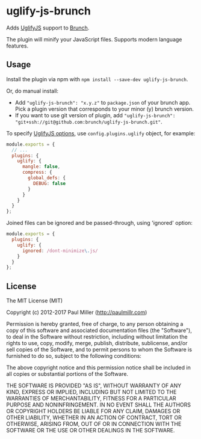 # uglify-js-brunch

Adds [UglifyJS](https://github.com/mishoo/UglifyJS2) support to [Brunch](http://brunch.io).

The plugin will minify your JavaScript files. Supports modern language features.

## Usage

Install the plugin via npm with `npm install --save-dev uglify-js-brunch`.

Or, do manual install:

* Add `"uglify-js-brunch": "x.y.z"` to `package.json` of your brunch app. Pick a plugin version that corresponds to your minor (y) brunch version.
* If you want to use git version of plugin, add
`"uglify-js-brunch": "git+ssh://git@github.com:brunch/uglify-js-brunch.git"`.

To specify [UglifyJS options](https://github.com/mishoo/UglifyJS2/tree/harmony#api-reference), use `config.plugins.uglify` object, for example:

```js
module.exports = {
  // ...
  plugins: {
    uglify: {
      mangle: false,
      compress: {
        global_defs: {
          DEBUG: false
        }
      }
    }
  }
};
```

Joined files can be ignored and be passed-through, using 'ignored' option:

```js
module.exports = {
  plugins: {
    uglify: {
      ignored: /dont-minimize\.js/
    }
  }
};
```

## License

The MIT License (MIT)

Copyright (c) 2012-2017 Paul Miller (http://paulmillr.com)

Permission is hereby granted, free of charge, to any person obtaining a copy
of this software and associated documentation files (the "Software"), to deal
in the Software without restriction, including without limitation the rights
to use, copy, modify, merge, publish, distribute, sublicense, and/or sell
copies of the Software, and to permit persons to whom the Software is
furnished to do so, subject to the following conditions:

The above copyright notice and this permission notice shall be included in
all copies or substantial portions of the Software.

THE SOFTWARE IS PROVIDED "AS IS", WITHOUT WARRANTY OF ANY KIND, EXPRESS OR
IMPLIED, INCLUDING BUT NOT LIMITED TO THE WARRANTIES OF MERCHANTABILITY,
FITNESS FOR A PARTICULAR PURPOSE AND NONINFRINGEMENT. IN NO EVENT SHALL THE
AUTHORS OR COPYRIGHT HOLDERS BE LIABLE FOR ANY CLAIM, DAMAGES OR OTHER
LIABILITY, WHETHER IN AN ACTION OF CONTRACT, TORT OR OTHERWISE, ARISING FROM,
OUT OF OR IN CONNECTION WITH THE SOFTWARE OR THE USE OR OTHER DEALINGS IN
THE SOFTWARE.

